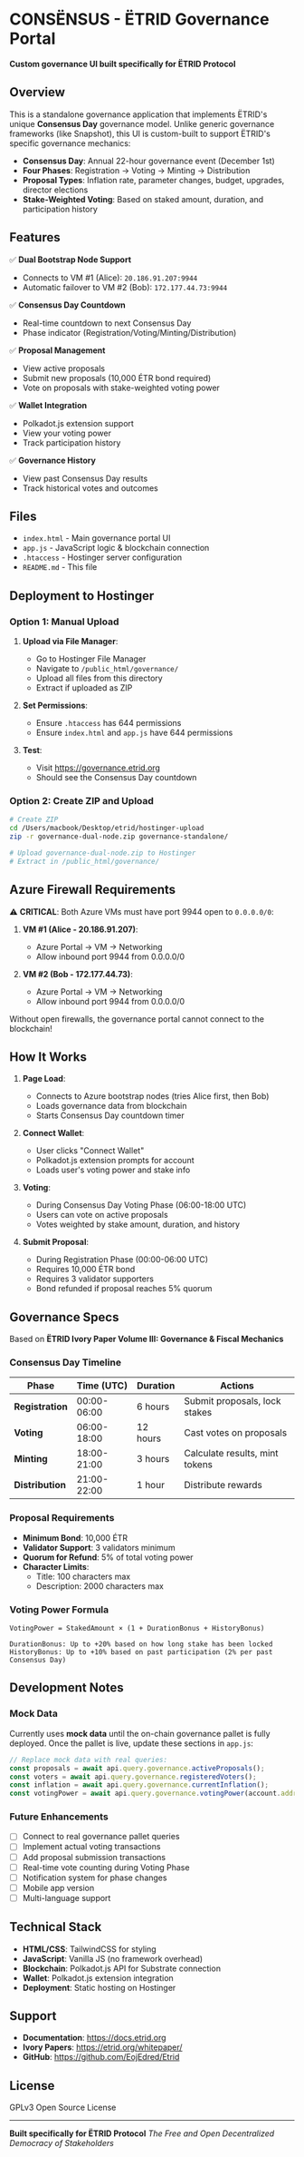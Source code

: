 # CONSËNSUS - ËTRID Governance Portal

**Custom governance UI built specifically for ËTRID Protocol**

## Overview

This is a standalone governance application that implements ËTRID's unique **Consensus Day** governance model. Unlike generic governance frameworks (like Snapshot), this UI is custom-built to support ËTRID's specific governance mechanics:

- **Consensus Day**: Annual 22-hour governance event (December 1st)
- **Four Phases**: Registration → Voting → Minting → Distribution
- **Proposal Types**: Inflation rate, parameter changes, budget, upgrades, director elections
- **Stake-Weighted Voting**: Based on staked amount, duration, and participation history

## Features

✅ **Dual Bootstrap Node Support**
- Connects to VM #1 (Alice): `20.186.91.207:9944`
- Automatic failover to VM #2 (Bob): `172.177.44.73:9944`

✅ **Consensus Day Countdown**
- Real-time countdown to next Consensus Day
- Phase indicator (Registration/Voting/Minting/Distribution)

✅ **Proposal Management**
- View active proposals
- Submit new proposals (10,000 ÉTR bond required)
- Vote on proposals with stake-weighted voting power

✅ **Wallet Integration**
- Polkadot.js extension support
- View your voting power
- Track participation history

✅ **Governance History**
- View past Consensus Day results
- Track historical votes and outcomes

## Files

- `index.html` - Main governance portal UI
- `app.js` - JavaScript logic & blockchain connection
- `.htaccess` - Hostinger server configuration
- `README.md` - This file

## Deployment to Hostinger

### Option 1: Manual Upload

1. **Upload via File Manager**:
   - Go to Hostinger File Manager
   - Navigate to `/public_html/governance/`
   - Upload all files from this directory
   - Extract if uploaded as ZIP

2. **Set Permissions**:
   - Ensure `.htaccess` has 644 permissions
   - Ensure `index.html` and `app.js` have 644 permissions

3. **Test**:
   - Visit https://governance.etrid.org
   - Should see the Consensus Day countdown

### Option 2: Create ZIP and Upload

```bash
# Create ZIP
cd /Users/macbook/Desktop/etrid/hostinger-upload
zip -r governance-dual-node.zip governance-standalone/

# Upload governance-dual-node.zip to Hostinger
# Extract in /public_html/governance/
```

## Azure Firewall Requirements

⚠️ **CRITICAL**: Both Azure VMs must have port 9944 open to `0.0.0.0/0`:

1. **VM #1 (Alice - 20.186.91.207)**:
   - Azure Portal → VM → Networking
   - Allow inbound port 9944 from 0.0.0.0/0

2. **VM #2 (Bob - 172.177.44.73)**:
   - Azure Portal → VM → Networking
   - Allow inbound port 9944 from 0.0.0.0/0

Without open firewalls, the governance portal cannot connect to the blockchain!

## How It Works

1. **Page Load**:
   - Connects to Azure bootstrap nodes (tries Alice first, then Bob)
   - Loads governance data from blockchain
   - Starts Consensus Day countdown timer

2. **Connect Wallet**:
   - User clicks "Connect Wallet"
   - Polkadot.js extension prompts for account
   - Loads user's voting power and stake info

3. **Voting**:
   - During Consensus Day Voting Phase (06:00-18:00 UTC)
   - Users can vote on active proposals
   - Votes weighted by stake amount, duration, and history

4. **Submit Proposal**:
   - During Registration Phase (00:00-06:00 UTC)
   - Requires 10,000 ÉTR bond
   - Requires 3 validator supporters
   - Bond refunded if proposal reaches 5% quorum

## Governance Specs

Based on **ËTRID Ivory Paper Volume III: Governance & Fiscal Mechanics**

### Consensus Day Timeline

| Phase | Time (UTC) | Duration | Actions |
|-------|-----------|----------|---------|
| **Registration** | 00:00-06:00 | 6 hours | Submit proposals, lock stakes |
| **Voting** | 06:00-18:00 | 12 hours | Cast votes on proposals |
| **Minting** | 18:00-21:00 | 3 hours | Calculate results, mint tokens |
| **Distribution** | 21:00-22:00 | 1 hour | Distribute rewards |

### Proposal Requirements

- **Minimum Bond**: 10,000 ÉTR
- **Validator Support**: 3 validators minimum
- **Quorum for Refund**: 5% of total voting power
- **Character Limits**:
  - Title: 100 characters max
  - Description: 2000 characters max

### Voting Power Formula

```
VotingPower = StakedAmount × (1 + DurationBonus + HistoryBonus)

DurationBonus: Up to +20% based on how long stake has been locked
HistoryBonus: Up to +10% based on past participation (2% per past Consensus Day)
```

## Development Notes

### Mock Data

Currently uses **mock data** until the on-chain governance pallet is fully deployed. Once the pallet is live, update these sections in `app.js`:

```javascript
// Replace mock data with real queries:
const proposals = await api.query.governance.activeProposals();
const voters = await api.query.governance.registeredVoters();
const inflation = await api.query.governance.currentInflation();
const votingPower = await api.query.governance.votingPower(account.address);
```

### Future Enhancements

- [ ] Connect to real governance pallet queries
- [ ] Implement actual voting transactions
- [ ] Add proposal submission transactions
- [ ] Real-time vote counting during Voting Phase
- [ ] Notification system for phase changes
- [ ] Mobile app version
- [ ] Multi-language support

## Technical Stack

- **HTML/CSS**: TailwindCSS for styling
- **JavaScript**: Vanilla JS (no framework overhead)
- **Blockchain**: Polkadot.js API for Substrate connection
- **Wallet**: Polkadot.js extension integration
- **Deployment**: Static hosting on Hostinger

## Support

- **Documentation**: https://docs.etrid.org
- **Ivory Papers**: https://etrid.org/whitepaper/
- **GitHub**: https://github.com/EojEdred/Etrid

## License

GPLv3 Open Source License

---

**Built specifically for ËTRID Protocol**
*The Free and Open Decentralized Democracy of Stakeholders*
